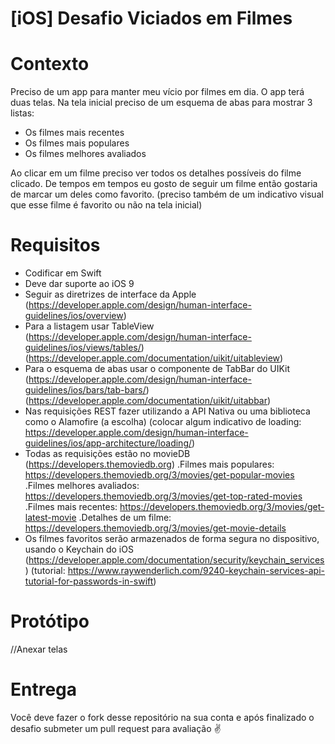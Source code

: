 # [iOS] Desafio Viciados em Filmes

# Contexto
Preciso de um app para manter meu vício por filmes em dia. O app terá duas telas. Na tela inicial preciso de um esquema de abas para mostrar 3 listas: 
 - Os filmes mais recentes
 - Os filmes mais populares
 - Os filmes melhores avaliados
 
Ao clicar em um filme preciso ver todos os detalhes possíveis do filme clicado.
De tempos em tempos eu gosto de seguir um filme então gostaria de marcar um deles como favorito. (preciso também de um indicativo visual que esse filme é favorito ou não na tela inicial) 

# Requisitos
 - Codificar em Swift
 - Deve dar suporte ao iOS 9
 - Seguir as diretrizes de interface da Apple (https://developer.apple.com/design/human-interface-guidelines/ios/overview)
 - Para a listagem usar TableView (https://developer.apple.com/design/human-interface-guidelines/ios/views/tables/) (https://developer.apple.com/documentation/uikit/uitableview)
 - Para o esquema de abas usar o componente de TabBar do UIKit (https://developer.apple.com/design/human-interface-guidelines/ios/bars/tab-bars/) (https://developer.apple.com/documentation/uikit/uitabbar)
 - Nas requisições REST fazer utilizando a API Nativa ou uma biblioteca como o Alamofire (a escolha) (colocar algum indicativo de loading: https://developer.apple.com/design/human-interface-guidelines/ios/app-architecture/loading/)
 - Todas as requisições estão no movieDB (https://developers.themoviedb.org)
    .Filmes mais populares: https://developers.themoviedb.org/3/movies/get-popular-movies
    .Filmes melhores avaliados: https://developers.themoviedb.org/3/movies/get-top-rated-movies
    .Filmes mais recentes: https://developers.themoviedb.org/3/movies/get-latest-movie
    .Detalhes de um filme: https://developers.themoviedb.org/3/movies/get-movie-details
 - Os filmes favoritos serão armazenados de forma segura no dispositivo, usando o Keychain do iOS (https://developer.apple.com/documentation/security/keychain_services) (tutorial: https://www.raywenderlich.com/9240-keychain-services-api-tutorial-for-passwords-in-swift)
 
# Protótipo
//Anexar telas

# Entrega
Você deve fazer o fork desse repositório na sua conta e após finalizado o desafio submeter um pull request para avaliação :v:
